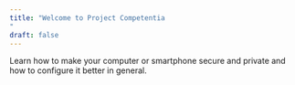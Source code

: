 ```yaml
---
title: "Welcome to Project Competentia
"
draft: false
---
```


Learn how to make your computer or smartphone secure and private and how to configure it better in general.
